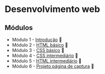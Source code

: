 # Desenvolvimento web

## Módulos
  - Módulo 1 - [Introdução](https://github.com/lfnd0/Desenvolvimento_Web/tree/master/modulo1_introducao) :file_folder:
  - Módulo 2 - [HTML básico](https://github.com/lfnd0/Desenvolvimento_Web/tree/master/modulo2_html_basico) :file_folder:
  - Módulo 3 - [CSS básico](https://github.com/lfnd0/Desenvolvimento_Web/tree/master/modulo3_css_basico) :file_folder:
  - Módulo 4 - [CSS intermediário](https://github.com/lfnd0/Desenvolvimento_Web/tree/master/modulo4_css_intermediario) :file_folder:
  - Módulo 5 - [HTML intermediário](https://github.com/lfnd0/Desenvolvimento_Web/tree/master/modulo5_html_intermediario) :file_folder:
  - Módulo 6 - [Projeto página de captura](https://github.com/lfnd0/Desenvolvimento_Web/tree/master/modulo6_projeto_pagina_captura) :file_folder:
